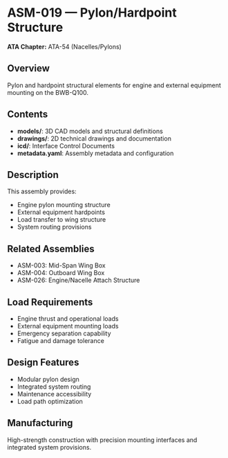 # ASM-019 — Pylon/Hardpoint Structure

**ATA Chapter:** ATA-54 (Nacelles/Pylons)

## Overview

Pylon and hardpoint structural elements for engine and external equipment mounting on the BWB-Q100.

## Contents

- **models/**: 3D CAD models and structural definitions
- **drawings/**: 2D technical drawings and documentation  
- **icd/**: Interface Control Documents
- **metadata.yaml**: Assembly metadata and configuration

## Description

This assembly provides:

- Engine pylon mounting structure
- External equipment hardpoints
- Load transfer to wing structure
- System routing provisions

## Related Assemblies

- ASM-003: Mid-Span Wing Box
- ASM-004: Outboard Wing Box
- ASM-026: Engine/Nacelle Attach Structure

## Load Requirements

- Engine thrust and operational loads
- External equipment mounting loads
- Emergency separation capability
- Fatigue and damage tolerance

## Design Features

- Modular pylon design
- Integrated system routing
- Maintenance accessibility
- Load path optimization

## Manufacturing

High-strength construction with precision mounting interfaces and integrated system provisions.
